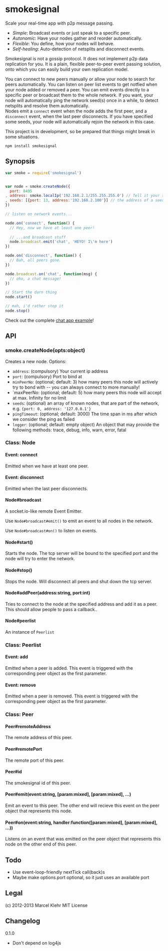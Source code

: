 # smokesignal

Scale your real-time app with p2p message passing.

* *Simple*: Broadcast events or just speak to a specific peer.
* *Autonomic*: Have your nodes gather and reorder automatically.
* *Flexible*: You define, how your nodes will behave.
* *Self-healing*: Auto-detection of netsplits and disconnect events.

Smokesignal is not a gossip protocol. It does not implement p2p data replication for you. It is a plain, flexible peer-to-peer event passing solution, onto which you can easily build your own replication model.

You can connect to new peers manually or allow your node to search for peers automatically. You can listen on peer list events to get notfied when your node added or removed a peer. You can emit events directly to a specific peer or broadcast them to the whole network. If you want, your node will automatically ping the network seed(s) once in a while, to detect netsplits and resolve them automatically.  
Nodes emit a `connect` event when the node adds the first peer, and a `disconnect` event, when the last peer disconnects. If you have specified some seeds, your node will automatically rejoin the network in this case.

This project is in development, so be prepared that things might break in some situations.

```
npm install smokesignal
```

## Synopsis

```js
var smoke = require('smokesignal')


var node = smoke.createNode({
  port: 8495
, address: smoke.localIp('192.168.2.1/255.255.255.0') // Tell it your subnet and it'll figure out the right IP for you
, seeds: [{port: 13, address:'192.168.2.100'}] // the address of a seed (a known node)
})

// listen on network events...

node.on('connect', function() {
  // Hey, now we have at least one peer!
  
  // ...and broadcast stuff
  node.broadcast.emit('chat', 'HEYO! I\'m here')
})

node.on('disconnect', function() {
  // Bah, all peers gone.
})

node.broadcast.on('chat', function(msg) {
  // oho, a chat message!
})

// Start the darn thing
node.start()

// mah, i'd rather stop it
node.stop()
```

Check out the complete [chat app example](https://github.com/marcelklehr/smokesignal/tree/develop/example/ChatApp)!

## API

### smoke.createNode(opts:object)
Creates a new node.
Options:

 * `address`: (compulsory) Your current ip address
 * `port`: (compulsory) Port to bind at
 * `minPeerNo`: (optional; default: 3) how many peers this node will actively try to bond with -- you can always connect to more manually!
 * `maxPeerNo: (optional; default: 5) how many peers this node will accept at max. Infinity for no limit
 * `seeds`: (optional) an array of known nodes, that are part of the network, e.g. `{port: 0, address: '127.0.0.1'}`
 * `pingTimeout`: (optional; default: 3000)  The time span in ms after which we consider the ping as failed
 * `logger`: (optional; default: empty object) An object that may provide the following methods: trace, debug, info, warn, error, fatal

### Class: Node

#### Event: connect
Emitted when we have at least one peer.

#### Event: disconnect
Emitted when the last peer disconnects.

#### Node#broadcast
A socket.io-like remote Event Emitter.

Use `Node#broadcast#emit()` to emit an event to all nodes in the network.

Use `Node#broadcast#on()` to listen on events.

#### Node#start()
Starts the node. The tcp server will be bound to the specified port and the node will try to enter the network.

#### Node#stop()
Stops the node. Will disconnect all peers and shut down the tcp server.

#### Node#addPeer(address:string, port:int)
Tries to connect to the node at the specified address and add it as a peer.
This should allow people to pass a callback..

#### Node#peerlist
An instance of `Peerlist`

### Class: Peerlist

#### Event: add
Emitted when a peer is added. This event is triggered with the corresponding peer object as the first parameter.

#### Event: remove
Emitted when a peer is removed. This event is triggered with the corresponding peer object as the first parameter.

### Class: Peer

#### Peer#remoteAddress
The remote address of this peer.

#### Peer#remotePort
The remote port of this peer.

#### Peer#id
The smokesignal id of this peer.

#### Peer#emit(event:string, [param:mixed], [param:mixed], ...)
Emit an event to this peer. The other end will recieve this event on the peer object that represents this node.

#### Peer#on(event:string, handler:function([param:mixed], [param:mixed], ...))
Listens on an event that was emitted on the peer object that represents this node on the other end of this peer.

## Todo

 * Use event-loop-friendly nextTick call(back)s
 * Maybe make options.port optional, so it just uses an available port
 
## Legal
(c) 2012-2013 Marcel Klehr
MIT License

## Changelog

0.1.0
 * Don't depend on log4js